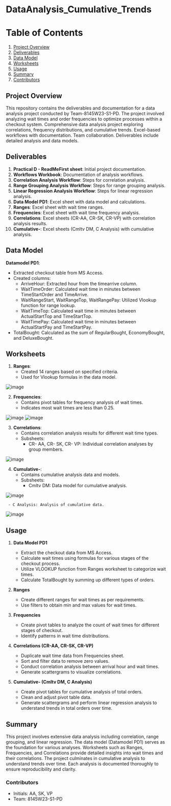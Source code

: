 # DataAnalysis_Cumulative_Trends

# Table of Contents

1. [Project Overview](#Project-Overview)
2. [Deliverables](#Deliverables)
3. [Data Model](#Data_Model)
4. [Worksheets](#Worksheets)
5. [Usage](#Usage)
6. [Summary](#Summary)
7. [Contributors](#Contributors)

## Project Overview

This repository contains the deliverables and documentation for a data analysis project conducted by Team-8145W23-S1-PD. The project involved analyzing wait times and order frequencies to optimize processes within a checkout system. Comprehensive data analysis project exploring correlations, frequency distributions, and cumulative trends. Excel-based workflows with documentation. Team collaboration. Deliverables include detailed analysis and data models.

## Deliverables
   1. **Practical D - ReadMeFirst sheet**: Initial project documentation.
   2. **Workflows Workbook**: Documentation of analysis workflows.
   3. **Correlation Analysis Workflow**: Steps for correlation analysis.
   4. **Range Grouping Analysis Workflow**: Steps for range grouping analysis.
   5. **Linear Regression Analysis Workflow**: Steps for linear regression analysis.
   6. **Data Model PD1**: Excel sheet with data model and calculations.
   7. **Ranges**: Excel sheet with wait time ranges.
   8. **Frequencies**: Excel sheet with wait time frequency analysis.
   9. **Correlations**: Excel sheets (CR-AA, CR-SK, CR-VP) with correlation analysis results.
   10. **Cumulative-**: Excel sheets (Cmltv DM, C Analysis) with cumulative analysis.

## Data Model

**Datamodel PD1**:
- Extracted checkout table from MS Access.
- Created columns:
  - ArriveHour: Extracted hour from the timearrive column.
  - WaitTimeOrder: Calculated wait time in minutes between TimeStartOrder and TimeArrive.
  - WaitRangeStart, WaitRangeTop, WaitRangePay: Utilized Vlookup function for range lookup.
  - WaitTimeTop: Calculated wait time in minutes between ActualStartTop and TimeStartTop.
  - WaitTimePay: Calculated wait time in minutes between ActualStartPay and TimeStartPay.
- TotalBought: Calculated as the sum of RegularBought, EconomyBought, and DeluxeBought.

## Worksheets

1. **Ranges**:
   - Created 14 ranges based on specified criteria.
   - Used for Vlookup formulas in the data model.
     
![image](https://github.com/priya-ak/DataAnalysis_Cumulative_Trends/assets/67804361/bcf5e902-ab16-41fc-b17c-1f5b379b02cd)

2. **Frequencies**:
   - Contains pivot tables for frequency analysis of wait times.
   - Indicates most wait times are less than 0.25.
     
![image](https://github.com/priya-ak/DataAnalysis_Cumulative_Trends/assets/67804361/0423736b-3e69-4c77-9ee8-e02b8abf68ca)
![image](https://github.com/priya-ak/DataAnalysis_Cumulative_Trends/assets/67804361/6785a089-9771-4e5f-9df9-8362e5b11d62)

3. **Correlations**:
   - Contains correlation analysis results for different wait time types.
   - Subsheets:
     - CR- AA, CR- SK, CR- VP: Individual correlation analyses by group members.
       
![image](https://github.com/priya-ak/DataAnalysis_Cumulative_Trends/assets/67804361/f717eb3f-3ed7-491e-b700-c36b8c46000c)

4. **Cumulative-**:
   - Contains cumulative analysis data and models.
   - Subsheets:
     - Cmltv DM: Data model for cumulative analysis.
       
![image](https://github.com/priya-ak/DataAnalysis_Cumulative_Trends/assets/67804361/b3180c51-a4d3-4ace-ac89-4c35b0b41d8c)

     - C Analysis: Analysis of cumulative data.
     
![image](https://github.com/priya-ak/DataAnalysis_Cumulative_Trends/assets/67804361/1daf8c80-4c1a-4ffc-b429-88fc60ed1e02)


## Usage

1. **Data Model PD1**
   - Extract the checkout data from MS Access.
   - Calculate wait times using formulas for various stages of the checkout process.
   - Utilize VLOOKUP function from Ranges worksheet to categorize wait times.
   - Calculate TotalBought by summing up different types of orders.

2. **Ranges**
   - Create different ranges for wait times as per requirements.
   - Use filters to obtain min and max values for wait times.

3. **Frequencies**
   - Create pivot tables to analyze the count of wait times for different stages of checkout.
   - Identify patterns in wait time distributions.

4. **Correlations (CR-AA, CR-SK, CR-VP)**
   - Duplicate wait time data from Frequencies sheet.
   - Sort and filter data to remove zero values.
   - Conduct correlation analysis between arrival hour and wait times.
   - Generate scattergrams to visualize correlations.

5. **Cumulative- (Cmltv DM, C Analysis)**
   - Create pivot tables for cumulative analysis of total orders.
   - Clean and adjust pivot table data.
   - Generate scattergrams and perform linear regression analysis to understand trends in total orders over time.

## Summary

This project involves extensive data analysis including correlation, range grouping, and linear regression. The data model (Datamodel PD1) serves as the foundation for various analyses. Worksheets such as Ranges, Frequencies, and Correlations provide detailed insights into wait times and their correlations. The project culminates in cumulative analysis to understand trends over time. Each analysis is documented thoroughly to ensure reproducibility and clarity.

### Contributors
- Initials: AA, SK, VP
- Team: 8145W23-S1-PD

